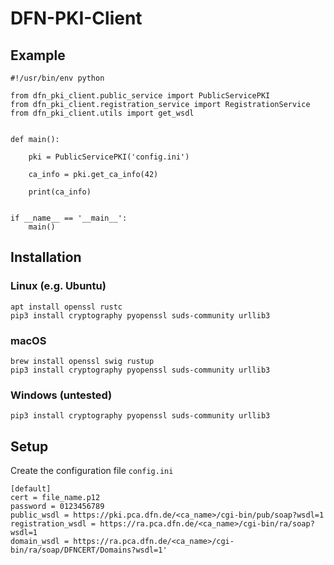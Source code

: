 # DFN-PKI-Client

## Example

```
#!/usr/bin/env python

from dfn_pki_client.public_service import PublicServicePKI
from dfn_pki_client.registration_service import RegistrationService
from dfn_pki_client.utils import get_wsdl


def main():

    pki = PublicServicePKI('config.ini')

    ca_info = pki.get_ca_info(42)

    print(ca_info)


if __name__ == '__main__':
    main()

```

## Installation

### Linux (e.g. Ubuntu)

    apt install openssl rustc
    pip3 install cryptography pyopenssl suds-community urllib3

### macOS

    brew install openssl swig rustup
    pip3 install cryptography pyopenssl suds-community urllib3

### Windows (untested)

    pip3 install cryptography pyopenssl suds-community urllib3


## Setup

Create the configuration file ``config.ini``

```
[default]
cert = file_name.p12
password = 0123456789
public_wsdl = https://pki.pca.dfn.de/<ca_name>/cgi-bin/pub/soap?wsdl=1
registration_wsdl = https://ra.pca.dfn.de/<ca_name>/cgi-bin/ra/soap?wsdl=1
domain_wsdl = https://ra.pca.dfn.de/<ca_name>/cgi-bin/ra/soap/DFNCERT/Domains?wsdl=1'
```
